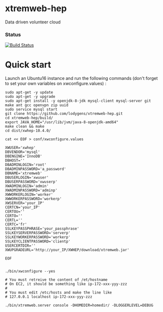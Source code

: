 # xtremweb-hep
Data driven volunteer cloud

### Status
[![Build Status](https://travis-ci.org/lodygens/xtremweb-hep.svg?branch=master)](https://travis-ci.org/lodygens/xtremweb-hep)

Quick start
===========

Launch an Ubuntu16 instance and run the following commands (don't forget to set your own variables on xwconfigure.values) :

    sudo apt-get -y update
    sudo apt-get -y upgrade
    sudo apt-get install -y openjdk-8-jdk mysql-client mysql-server git make ant gcc openvpn zip uuid
    sudo service mysql start
    git clone https://github.com/lodygens/xtremweb-hep.git
    cd xtremweb-hep/build/
    export JAVA_HOME="/usr/lib/jvm/java-8-openjdk-amd64"
    make clean && make
    cd dist/xwhep-10.4.0/

    cat << EOF > conf/xwconfigure.values

    XWUSER='xwhep'
    DBVENDOR='mysql'
    DBENGINE='InnoDB'
    DBHOST=''
    DBADMINLOGIN='root'
    DBADMINPASSWORD='a_password'
    DBNAME='xtremweb'
    DBUSERLOGIN='xwuser'
    DBUSERPASSWORD='xwuserp'
    XWADMINLOGIN='admin'
    XWADMINPASSWORD='adminp'
    XWWORKERLOGIN='worker'
    XWWORKERPASSWORD='workerp'
    XWSERVER='your_IP'
    CERTCN='your_IP'
    CERTOU=''
    CERTO=''
    CERTL=''
    CERTC='fr'
    SSLKEYPASSPHRASE='your_passphrase'
    SSLKEYSERVERPASSWORD='serverp'
    SSLKEYWORKERPASSWORD='workerp'
    SSLKEYCLIENTPASSWORD='clientp'
    USERCERTDIR=''
    XWUPGRADEURL='http://your_IP/XWHEP/download/xtremweb.jar'

    EOF


    ./bin/xwconfigure --yes

    # You must retreive the content of /et/hostname
    # On EC2, it should be something like ip-172-xxx-yyy-zzz
    #
    # You must edit /etc/hosts and make the line like
    # 127.0.0.1 localhost ip-172-xxx-yyy-zzz

    ./bin/xtremweb.server console -DHOMEDIR=homedir/ -DLOGGERLEVEL=DEBUG

